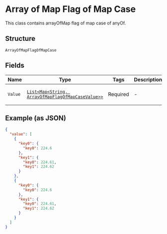 
# Array of Map Flag of Map Case

This class contains arrayOfMap flag of map case of anyOf.

## Structure

`ArrayOfMapFlagOfMapCase`

## Fields

| Name | Type | Tags | Description | Getter | Setter |
|  --- | --- | --- | --- | --- | --- |
| `Value` | [`List<Map<String, ArrayOfMapFlagOfMapCaseValue>>`]($m/ArrayOfMapFlagOfMapCaseValue) | Required | - | List<Map<String, ArrayOfMapFlagOfMapCaseValue>> getValue() | setValue(List<Map<String, ArrayOfMapFlagOfMapCaseValue>> value) |

## Example (as JSON)

```json
{
  "value": [
    {
      "key0": {
        "key0": 224.6
      },
      "key1": {
        "key0": 224.61,
        "key1": 224.62
      }
    },
    {
      "key0": {
        "key0": 224.6
      },
      "key1": {
        "key0": 224.61,
        "key1": 224.62
      }
    }
  ]
}
```

